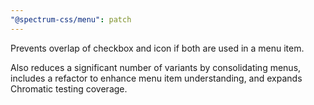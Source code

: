 ```yaml
---
"@spectrum-css/menu": patch
---
```


Prevents overlap of checkbox and icon if both are used in a menu item.

Also reduces a significant number of variants by consolidating menus, includes a refactor to enhance menu item understanding, and expands Chromatic testing coverage.
